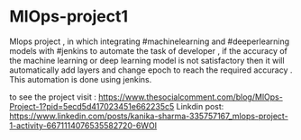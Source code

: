 # MlOps-project1

Mlops project , in which integrating #machinelearning and #deeperlearning models with #jenkins to automate the task of developer , if the accuracy of the machine learning or deep learning model is not satisfactory then it will automatically add layers and change epoch to reach the required accuracy . 
This automation is done using jenkins.

to see  the project visit : https://www.thesocialcomment.com/blog/MlOps-Project-1?pid=5ecd5d417023451e662235c5
Linkdin post: https://www.linkedin.com/posts/kanika-sharma-335757167_mlops-project-1-activity-6671114076535582720-6WOI

